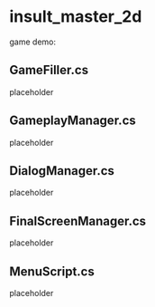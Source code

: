 # insult_master_2d

game demo:


## GameFiller.cs
placeholder


## GameplayManager.cs
placeholder


## DialogManager.cs
placeholder



## FinalScreenManager.cs
placeholder


## MenuScript.cs
placeholder
